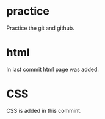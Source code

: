 # practice
Practice the git and github.

# html
In last commit html page was added.

# CSS 
CSS is added in this commint.
